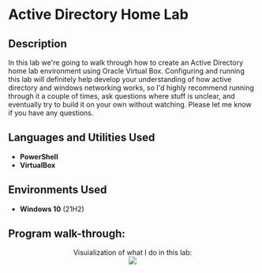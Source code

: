 <h1>Active Directory Home Lab</h1>



<h2>Description</h2>
In this lab we're going to walk through how to create an Active Directory home lab environment using Oracle Virtual Box. Configuring and running this lab will definitely help develop your understanding of how active directory and windows networking works, so I'd highly recommend running through it a couple of times, ask questions where stuff is unclear, and eventually try to build it on your own without watching. Please let me know if you have any questions. 
<br />


<h2>Languages and Utilities Used</h2>

- <b>PowerShell</b> 
- <b>VirtualBox</b>

<h2>Environments Used </h2>

- <b>Windows 10</b> (21H2)

<h2>Program walk-through:</h2>

<p align="center">
Visuialization of what I do in this lab: <br/>
<img src="https://i.gyazo.com/0ad02be3cc01c2d06d462821e53cbb48.jpg"/>
<br />
<br />


<!--
 ```diff
- text in red
+ text in green
! text in orange
# text in gray
@@ text in purple (and bold)@@
```
--!>
